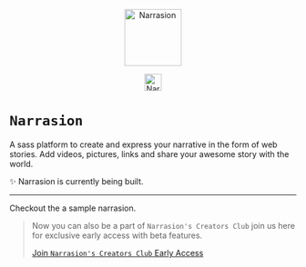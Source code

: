 <p align="center">
<a  href="https://www.narrasion.com" target="_blank">
<img src="https://github.com/narrasion/frontend/blob/main/public/logo.png?raw=true" width=100px title="Narrasion"/>
</a>
</p>
<p align="center">
<a  href="https://www.narrasion.com" target="_blank">
<img src="https://img.shields.io/badge/-Narrasion-FF1616?style=flat" height="30px" title="Narrasion" alt="Narrasion"/>
</a>
</p>


# `Narrasion`

A sass platform to create and express your narrative in the form of web stories. Add videos, pictures, links and share your awesome story with the world.

✨ Narrasion is currently being built.

---



Checkout the a sample narrasion. 

> Now you can also be a part of `Narrasion's Creators Club` join us here for exclusive early access with beta features.
>
> [Join `Narrasion's Creators Club` Early Access](https://piyushkolkata.typeform.com/to/wGWUpn0R)
